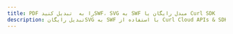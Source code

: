 ---title: PDF را به  تبدیل کنیدSWF، SVG به SWF مبدل رایگان یا Curl SDKdescription: تبدیل رایگانSVG به SWF با استفاده از Curl Cloud APIs & SDK همچنین اسناد PDF را در Cloud ایجاد، ویرایش و رندر کنید.---